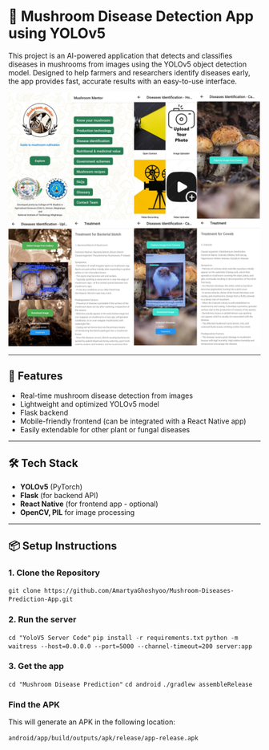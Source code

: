 # 🍄 Mushroom Disease Detection App using YOLOv5

This project is an AI-powered application that detects and classifies diseases in mushrooms from images using the YOLOv5 object detection model. Designed to help farmers and researchers identify diseases early, the app provides fast, accurate results with an easy-to-use interface.

![Mushroom Detection Demo](Mushroom.jpg)

---

## 🚀 Features

- Real-time mushroom disease detection from images
- Lightweight and optimized YOLOv5 model
- Flask backend
- Mobile-friendly frontend (can be integrated with a React Native app)
- Easily extendable for other plant or fungal diseases

---

## 🛠️ Tech Stack

- **YOLOv5** (PyTorch)
- **Flask** (for backend API)
- **React Native** (for frontend app - optional)
- **OpenCV, PIL** for image processing

---

## 📦 Setup Instructions

### 1. Clone the Repository

```git clone https://github.com/AmartyaGhoshyoo/Mushroom-Diseases-Prediction-App.git```

### 2. Run the server

```cd "YoloV5 Server Code"```
```pip install -r requirements.txt```
```python -m waitress --host=0.0.0.0 --port=5000 --channel-timeout=200 server:app```

### 3. Get the app

```cd "Mushroom Disease Prediction"```
```cd android```
```./gradlew assembleRelease```

### Find the APK 
This will generate an APK in the following location:

```android/app/build/outputs/apk/release/app-release.apk```





